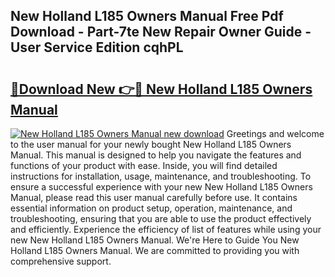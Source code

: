 ## New Holland L185 Owners Manual Free Pdf Download - Part-7te New Repair Owner Guide - User Service Edition cqhPL

# <h2><a href="http://bc94937.oget.top/?id=New+Holland+L185+Owners+Manual">🔗Download New 👉🔴 New Holland L185 Owners Manual</a></h2>

[![New Holland L185 Owners Manual new download](https://i.imgur.com/5g1atiW.png)](http://bc94937.oget.top/?id=New+Holland+L185+Owners+Manual)
Greetings and welcome to the user manual for your newly bought New Holland L185 Owners Manual. This manual is designed to help you navigate the features and functions of your product with ease. Inside, you will find detailed instructions for installation, usage, maintenance, and troubleshooting. To ensure a successful experience with your new New Holland L185 Owners Manual, please read this user manual carefully before use. It contains essential information on product setup, operation, maintenance, and troubleshooting, ensuring that you are able to use the product effectively and efficiently. Experience the efficiency of list of features while using your new New Holland L185 Owners Manual. We're Here to Guide You New Holland L185 Owners Manual. We are committed to providing you with comprehensive support.
